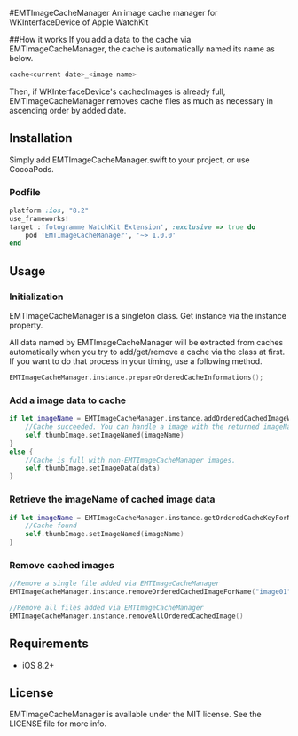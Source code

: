 #EMTImageCacheManager
An image cache manager for WKInterfaceDevice of Apple WatchKit

##How it works
If you add a data to the cache via EMTImageCacheManager, the cache is automatically named its name as below.
```swift
cache<current date>_<image name>
```
Then, if WKInterfaceDevice's cachedImages is already full, EMTImageCacheManager removes cache files as much as necessary in ascending order by added date.


## Installation

Simply add EMTImageCacheManager.swift to your project, or use CocoaPods.

### Podfile

```ruby
platform :ios, "8.2"
use_frameworks!
target :'fotogramme WatchKit Extension', :exclusive => true do
    pod 'EMTImageCacheManager', '~> 1.0.0'
end
```

## Usage

### Initialization

EMTImageCacheManager is a singleton class. Get instance via the instance property.

All data named by EMTImageCacheManager will be extracted from caches automatically when you try to add/get/remove a cache via the class at first.
If you want to do that process in your timing, use a following method.

```swift
EMTImageCacheManager.instance.prepareOrderedCacheInformations();
```

### Add a image data to cache

```swift
if let imageName = EMTImageCacheManager.instance.addOrderedCachedImageWithData(data, name: "image01") {
    //Cache succeeded. You can handle a image with the returned imageName.
    self.thumbImage.setImageNamed(imageName)
}
else {
    //Cache is full with non-EMTImageCacheManager images.
    self.thumbImage.setImageData(data)
}
```

### Retrieve the imageName of cached image data

```swift
if let imageName = EMTImageCacheManager.instance.getOrderedCacheKeyForName("image01") {
    //Cache found
    self.thumbImage.setImageNamed(imageName)
}
```

### Remove cached images

```swift
//Remove a single file added via EMTImageCacheManager
EMTImageCacheManager.instance.removeOrderedCachedImageForName("image01")

//Remove all files added via EMTImageCacheManager
EMTImageCacheManager.instance.removeAllOrderedCachedImage()
```

## Requirements
- iOS 8.2+

## License
EMTImageCacheManager is available under the MIT license. See the LICENSE file for more info.
